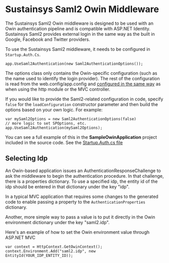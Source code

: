 Sustainsys Saml2 Owin Middleware
========

The Sustainsys Saml2 Owin middleware is designed to be used with an Owin
authentication pipeline and is compatible with ASP.NET Identity. Sustainsys 
Saml2 provides external login in the same way as the built in
Google, Facebook and Twitter providers.

To use the Sustainsys Saml2 middleware, it needs to be configured in
`Startup.Auth.Cs`.

    app.UseSaml2Authentication(new Saml2AuthenticationOptions());

The options class only contains the Owin-specific configuration (such as the 
name used to identify the login provider). The rest of the configuration is
read from the web.config/app.config and [configured in the same way](Configuration.md) 
as when using the http module or the MVC controller.

If you would like to provide the Saml2-related configuration in code, specify `false` for
the `loadConfiguration` constructor parameter and then build the options based on your own
logic. For example:

    var mySaml2Options = new Saml2AuthenticationOptions(false)
    // more logic to set SPOptions, etc.
    app.UseSaml2Authentication(mySaml2Options);
    
You can see a full example of this in the **SampleOwinApplication** project included in the
source code. See the [Startup.Auth.cs file](https://github.com/Sustainsys/Saml2/blob/master/Samples/SampleOwinApplication/App_Start/Startup.Auth.cs)

## Selecting Idp

An Owin-based application issues an AuthenticationResponseChallenge to ask the
middleware to begin the authentication procedure. In that challenge, there is
a properties dictionary. To use a specified idp, the entity id of the idp should
be entered in that dictionary under the key "idp".

In a typical MVC application that requires some changes to the generated code
to enable passing a property to the `AuthenticationProperties` dictionary.

Another, more simple way to pass a value is to put it directly in the Owin
environment dictionary under the key "saml2.idp".

Here's an example of how to set the Owin environment value through ASP.NET MVC

    var context = HttpContext.GetOwinContext();
    context.Environment.Add("saml2.idp", new EntityId(YOUR_IDP_ENTITY_ID));

